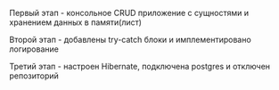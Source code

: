 Первый этап - консольное CRUD приложение с сущностями и хранением данных в памяти(лист)

Второй этап - добавлены try-catch блоки и имплементировано логирование

Третий этап - настроен Hibernate, подключена postgres и отключен репозиторий



